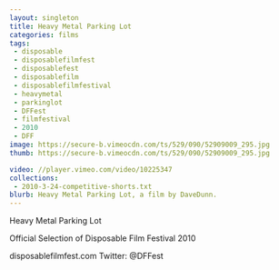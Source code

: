 ```yaml
---
layout: singleton
title: Heavy Metal Parking Lot
categories: films
tags:
 - disposable
 - disposablefilmfest
 - disposablefest
 - disposablefilm
 - disposablefilmfestival
 - heavymetal
 - parkinglot
 - DFFest
 - filmfestival
 - 2010
 - DFF
image: https://secure-b.vimeocdn.com/ts/529/090/52909009_295.jpg
thumb: https://secure-b.vimeocdn.com/ts/529/090/52909009_295.jpg

video: //player.vimeo.com/video/10225347
collections:
 - 2010-3-24-competitive-shorts.txt
blurb: Heavy Metal Parking Lot, a film by DaveDunn.
---
```


Heavy Metal Parking Lot

Official Selection of Disposable Film Festival 2010

disposablefilmfest.com
Twitter: @DFFest